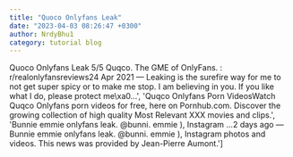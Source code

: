 ```yaml
---
title: "Quoco Onlyfans Leak"
date: "2023-04-03 08:26:47 +0300"
author: NrdyBhu1
category: tutorial blog
---
```

Quoco Onlyfans Leak
5/5 Quqco. The GME of OnlyFans. : r/realonlyfansreviews24 Apr 2021 — Leaking is the surefire way for me to not get super spicy or to make me stop. I am believing in you. If you like what I do, please protect me\xa0...', 'Quqco Onlyfans Porn VideosWatch Quqco Onlyfans porn videos for free, here on Pornhub.com. Discover the growing collection of high quality Most Relevant XXX movies and clips.', 'Bunnie emmie onlyfans leak. @bunni. emmie ), Instagram ...2 days ago — Bunnie emmie onlyfans leak. @bunni. emmie ), Instagram photos and videos. This news was provided by Jean-Pierre Aumont.']